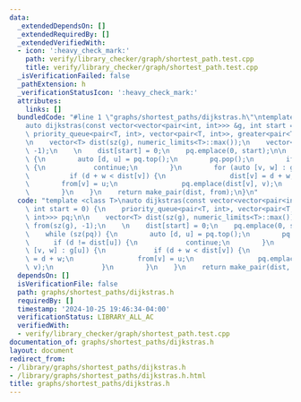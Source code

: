 ```yaml
---
data:
  _extendedDependsOn: []
  _extendedRequiredBy: []
  _extendedVerifiedWith:
  - icon: ':heavy_check_mark:'
    path: verify/library_checker/graph/shortest_path.test.cpp
    title: verify/library_checker/graph/shortest_path.test.cpp
  _isVerificationFailed: false
  _pathExtension: h
  _verificationStatusIcon: ':heavy_check_mark:'
  attributes:
    links: []
  bundledCode: "#line 1 \"graphs/shortest_paths/dijkstras.h\"\ntemplate <class T>\n\
    auto dijkstras(const vector<vector<pair<int, int>>> &g, int start = 0) {\n   \
    \ priority_queue<pair<T, int>, vector<pair<T, int>>, greater<pair<T, int>>> pq;\n\
    \n    vector<T> dist(sz(g), numeric_limits<T>::max());\n    vector<int> from(sz(g),\
    \ -1);\n    \n    dist[start] = 0;\n    pq.emplace(0, start);\n\n    while (sz(pq))\
    \ {\n        auto [d, u] = pq.top();\n        pq.pop();\n        if (d != dist[u])\
    \ {\n            continue;\n        }\n        for (auto [v, w] : g[u]) {\n  \
    \          if (d + w < dist[v]) {\n                dist[v] = d + w;\n        \
    \        from[v] = u;\n                pq.emplace(dist[v], v);\n            }\n\
    \        }\n    }\n    return make_pair(dist, from);\n}\n"
  code: "template <class T>\nauto dijkstras(const vector<vector<pair<int, int>>> &g,\
    \ int start = 0) {\n    priority_queue<pair<T, int>, vector<pair<T, int>>, greater<pair<T,\
    \ int>>> pq;\n\n    vector<T> dist(sz(g), numeric_limits<T>::max());\n    vector<int>\
    \ from(sz(g), -1);\n    \n    dist[start] = 0;\n    pq.emplace(0, start);\n\n\
    \    while (sz(pq)) {\n        auto [d, u] = pq.top();\n        pq.pop();\n  \
    \      if (d != dist[u]) {\n            continue;\n        }\n        for (auto\
    \ [v, w] : g[u]) {\n            if (d + w < dist[v]) {\n                dist[v]\
    \ = d + w;\n                from[v] = u;\n                pq.emplace(dist[v],\
    \ v);\n            }\n        }\n    }\n    return make_pair(dist, from);\n}\n"
  dependsOn: []
  isVerificationFile: false
  path: graphs/shortest_paths/dijkstras.h
  requiredBy: []
  timestamp: '2024-10-25 19:46:34-04:00'
  verificationStatus: LIBRARY_ALL_AC
  verifiedWith:
  - verify/library_checker/graph/shortest_path.test.cpp
documentation_of: graphs/shortest_paths/dijkstras.h
layout: document
redirect_from:
- /library/graphs/shortest_paths/dijkstras.h
- /library/graphs/shortest_paths/dijkstras.h.html
title: graphs/shortest_paths/dijkstras.h
---
```

